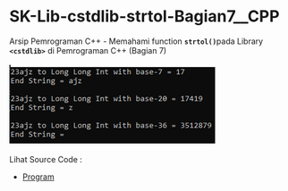 # SK-Lib-cstdlib-strtol-Bagian7__CPP
Arsip Pemrograman C++ - Memahami function <code><b>strtol()</b></code>pada Library <code><b>&lt;cstdlib></b></code> di Pemrograman C++ (Bagian 7)<br><br>
<img src="https://github.com/RizkyKhapidsyah/SK-Lib-cstdlib-strtol-Bagian7__CPP/blob/master/SK-Lib-cstdlib-strtol-Bagian7__CPP/x64/result/001.PNG"><br><br>
Lihat Source Code : <br>
- <a href="https://github.com/RizkyKhapidsyah/SK-Lib-cstdlib-strtol-Bagian7__CPP/blob/master/SK-Lib-cstdlib-strtol-Bagian7__CPP/Source.cpp">Program</a>
